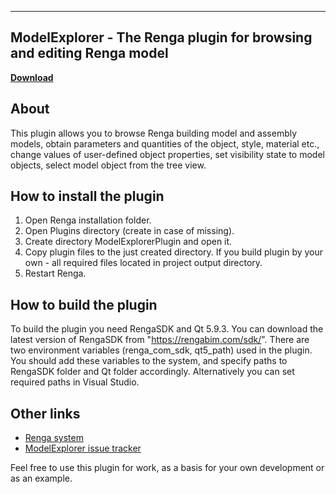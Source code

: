 ------------------------------------------------------------
ModelExplorer - The Renga plugin for browsing and editing Renga model
------------------------------------------------------------
**[Download](https://github.com/RengaSoftware/ModelExplorer/releases)**

About
-----

This plugin allows you to browse Renga building model and assembly models, obtain parameters and quantities of the object, style, material etc., change values of user-defined object properties, set visibility state to model objects, select model object from the tree view.

How to install the plugin
-----

1. Open Renga installation folder.
2. Open Plugins directory (create in case of missing).
3. Create directory ModelExplorerPlugin and open it.
4. Copy plugin files to the just created directory. If you build plugin by your own - all required files located in project output directory.
5. Restart Renga.

How to build the plugin
-----

To build the plugin you need RengaSDK and Qt 5.9.3.
You can download the latest version of RengaSDK from "https://rengabim.com/sdk/".
There are two environment variables (renga_com_sdk, qt5_path) used in the plugin.
You should add these variables to the system, and specify paths to RengaSDK folder and Qt folder accordingly.
Alternatively you can set required paths in Visual Studio.

Other links
-----

- [Renga system](http://rengacad.com/)
- [ModelExplorer issue tracker](https://github.com/RengaSoftware/ModelExplorer/issues)


Feel free to use this plugin for work, as a basis for your own development or as an example.
